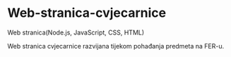 # Web-stranica-cvjecarnice
Web stranica(Node.js, JavaScript, CSS, HTML)

Web stranica cvjecarnice razvijana tijekom pohađanja predmeta na FER-u.
